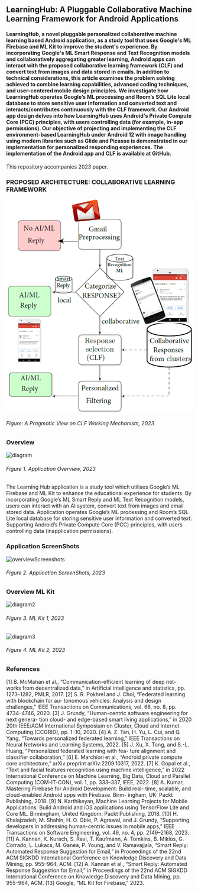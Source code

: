 ## LearningHub: A Pluggable Collaborative Machine Learning Framework for Android Applications
####  LearningHub, a novel pluggable personalized collaborative machine learning based Android application, as a study tool that uses Google's ML Firebase and ML Kit to improve the student's experience. By incorporating Google's ML Smart Response and Text Recognition models and collaboratively aggregating greater learning, Android apps can interact with the proposed collaborative learning framework (CLF) and convert text from images and data stored in emails. In addition to technical considerations, this article examines the problem solving achieved to combine learning capabilities, advanced coding techniques, and user-centered mobile design principles. We investigate how LearningHub operates Google’s ML processing and Room’s SQL Lite local database to store sensitive user information and converted text and interacts/contributes continuously with the CLF framework. Our Android app design delves into how LearningHub uses Android's Private Compute Core (PCC) principles, with users controlling data (for example, in-app permissions). Our objective of projecting and implementing the CLF environment-based LearningHub under Android 12 with image handling using modern libraries such as Glide and Picasso is demonstrated in our implementation for personalized responding experiences. The implementation of the Android app and CLF is available at GitHub.

This repository accompanies 2023 paper.
### PROPOSED ARCHITECTURE: COLLABORATIVE LEARNING FRAMEWORK
![diagram](https://github.com/leakydishes/LearningHubApplication/blob/f789f42b301d98eba4b7503bff93635218d020e5/CLF.png)
###### Figure: A Pragmatic View on CLF Working Mechanism, 2023


### Overview
![diagram](https://github.com/leakydishes/LearningHubApplication/assets/79079577/a37944b5-e449-4b85-813e-1d772bb29e2c)
###### Figure 1. Application Overview, 2023


The Learning Hub application is a study tool which utilises Google’s ML Firebase and ML Kit to enhance the educational experience for students. By incorporating Google’s ML Smart Reply and ML Text Recognition models, users can interact with an AI system, convert text from images and email stored data. Application operates Google’s ML processing and Room’s SQL Lite local database for storing sensitive user information and converted text. Supporting Android’s Private Compute Core (PCC) principles, with users controlling data (inapplication permissions). 


### Application ScreenShots
![overviewScreenshots](https://github.com/leakydishes/LearningHubApplication/assets/79079577/a18b24a7-26f7-43a9-8541-a2b5ad9f9032)
###### Figure 2. Application ScreenShots, 2023


### Overview ML Kit
![diagram2](https://github.com/leakydishes/LearningHubApplication/assets/79079577/6c56f4b5-97ee-47fa-b035-64770b9e1f0e)
###### Figure 3. ML Kit 1, 2023


![diagram3](https://github.com/leakydishes/LearningHubApplication/assets/79079577/86af24b4-84d4-45e8-8b6b-9380cc018943)
###### Figure 4. ML Kit 2, 2023

### References
[1] B. McMahan et al., “Communication-efficient learning of deep net-
works from decentralized data,” in Artificial intelligence and statistics,
pp. 1273–1282, PMLR, 2017.
[2] S. R. Pokhrel and J. Choi, “Federated learning with blockchain for au-
tonomous vehicles: Analysis and design challenges,” IEEE Transactions
on Communications, vol. 68, no. 8, pp. 4734–4746, 2020.
[3] J. Grundy, “Human-centric software engineering for next genera-
tion cloud- and edge-based smart living applications,” in 2020 20th
IEEE/ACM International Symposium on Cluster, Cloud and Internet
Computing (CCGRID), pp. 1–10, 2020.
[4] A. Z. Tan, H. Yu, L. Cui, and Q. Yang, “Towards personalized federated
learning,” IEEE Transactions on Neural Networks and Learning Systems,
2022.
[5] J. Xu, X. Tong, and S.-L. Huang, “Personalized federated learning with
fea- ture alignment and classifier collaboration,”
[6] E. Marchiori et al., “Android private compute core architecture,” arXiv
preprint arXiv:2209.10317, 2022.
[7] K. Gopal et al., “Text and facial features recognition using machine
intelligence,” in 2022 International Conference on Machine Learning,
Big Data, Cloud and Parallel Computing (COM-IT-CON), vol. 1,
pp. 333–337, IEEE, 2022.
[8] A. Kumar, Mastering Firebase for Android Development: Build real-
time, scalable, and cloud-enabled Android apps with Firebase. Birm-
ingham, UK: Packt Publishing, 2018.
[9] N. Karthikeyan, Machine Learning Projects for Mobile Applications:
Build Android and iOS applications using TensorFlow Lite and Core
ML. Birmingham, United Kingdom: Packt Publishing, 2018.
[10] H. Khalajzadeh, M. Shahin, H. O. Obie, P. Agrawal, and J. Grundy,
“Supporting developers in addressing human-centric issues in mobile
apps,” IEEE Transactions on Software Engineering, vol. 49, no. 4,
pp. 2149–2168, 2023.
[11] A. Kannan, K. Kurach, S. Ravi, T. Kaufmann, A. Tomkins, B. Miklos,
G. Corrado, L. Lukacs, M. Ganea, P. Young, and V. Ramavajjala, “Smart
Reply: Automated Response Suggestion for Email,” in Proceedings
of the 22nd ACM SIGKDD International Conference on Knowledge
Discovery and Data Mining, pp. 955–964, ACM.
[12] A. Kannan et al., “Smart Reply: Automated Response Suggestion
for Email,” in Proceedings of the 22nd ACM SIGKDD International
Conference on Knowledge Discovery and Data Mining, pp. 955–964,
ACM.
[13] Google, “ML Kit for Firebase,” 2023.

